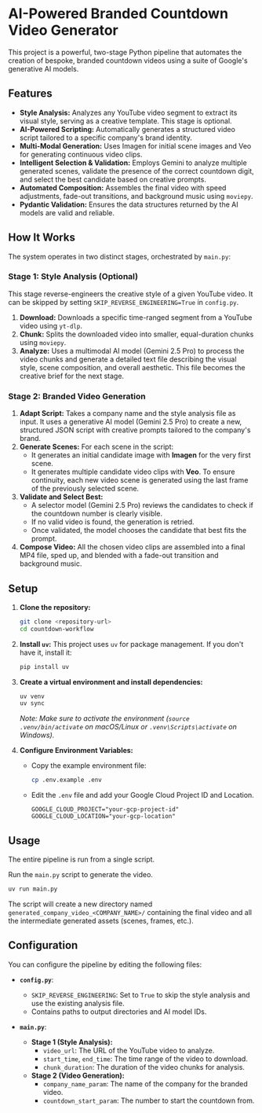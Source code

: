 # AI-Powered Branded Countdown Video Generator

This project is a powerful, two-stage Python pipeline that automates the creation of bespoke, branded countdown videos using a suite of Google's generative AI models.

## Features

*   **Style Analysis:** Analyzes any YouTube video segment to extract its visual style, serving as a creative template. This stage is optional.
*   **AI-Powered Scripting:** Automatically generates a structured video script tailored to a specific company's brand identity.
*   **Multi-Modal Generation:** Uses Imagen for initial scene images and Veo for generating continuous video clips.
*   **Intelligent Selection & Validation:** Employs Gemini to analyze multiple generated scenes, validate the presence of the correct countdown digit, and select the best candidate based on creative prompts.
*   **Automated Composition:** Assembles the final video with speed adjustments, fade-out transitions, and background music using `moviepy`.
*   **Pydantic Validation:** Ensures the data structures returned by the AI models are valid and reliable.

## How It Works

The system operates in two distinct stages, orchestrated by `main.py`:

### Stage 1: Style Analysis (Optional)

This stage reverse-engineers the creative style of a given YouTube video. It can be skipped by setting `SKIP_REVERSE_ENGINEERING=True` in `config.py`.

1.  **Download:** Downloads a specific time-ranged segment from a YouTube video using `yt-dlp`.
2.  **Chunk:** Splits the downloaded video into smaller, equal-duration chunks using `moviepy`.
3.  **Analyze:** Uses a multimodal AI model (Gemini 2.5 Pro) to process the video chunks and generate a detailed text file describing the visual style, scene composition, and overall aesthetic. This file becomes the creative brief for the next stage.

### Stage 2: Branded Video Generation

1.  **Adapt Script:** Takes a company name and the style analysis file as input. It uses a generative AI model (Gemini 2.5 Pro) to create a new, structured JSON script with creative prompts tailored to the company's brand.
2.  **Generate Scenes:** For each scene in the script:
    *   It generates an initial candidate image with **Imagen** for the very first scene.
    *   It generates multiple candidate video clips with **Veo**. To ensure continuity, each new video scene is generated using the last frame of the previously selected scene.
3.  **Validate and Select Best:**
    *   A selector model (Gemini 2.5 Pro) reviews the candidates to check if the countdown number is clearly visible.
    *   If no valid video is found, the generation is retried.
    *   Once validated, the model chooses the candidate that best fits the prompt.
4.  **Compose Video:** All the chosen video clips are assembled into a final MP4 file, sped up, and blended with a fade-out transition and background music.

## Setup

1.  **Clone the repository:**
    ```bash
    git clone <repository-url>
    cd countdown-workflow
    ```

2.  **Install `uv`:** This project uses `uv` for package management. If you don't have it, install it:
    ```bash
    pip install uv
    ```

3.  **Create a virtual environment and install dependencies:**
    ```bash
    uv venv
    uv sync
    ```
    *Note: Make sure to activate the environment (`source .venv/bin/activate` on macOS/Linux or `.venv\Scripts\activate` on Windows).*

4.  **Configure Environment Variables:**
    *   Copy the example environment file:
        ```bash
        cp .env.example .env
        ```
    *   Edit the `.env` file and add your Google Cloud Project ID and Location.
        ```
        GOOGLE_CLOUD_PROJECT="your-gcp-project-id"
        GOOGLE_CLOUD_LOCATION="your-gcp-location"
        ```

## Usage

The entire pipeline is run from a single script.

Run the `main.py` script to generate the video.

```bash
uv run main.py
```

The script will create a new directory named `generated_company_video_<COMPANY_NAME>/` containing the final video and all the intermediate generated assets (scenes, frames, etc.).

## Configuration

You can configure the pipeline by editing the following files:

*   **`config.py`**:
    *   `SKIP_REVERSE_ENGINEERING`: Set to `True` to skip the style analysis and use the existing analysis file.
    *   Contains paths to output directories and AI model IDs.

*   **`main.py`**:
    *   **Stage 1 (Style Analysis):**
        *   `video_url`: The URL of the YouTube video to analyze.
        *   `start_time`, `end_time`: The time range of the video to download.
        *   `chunk_duration`: The duration of the video chunks for analysis.
    *   **Stage 2 (Video Generation):**
        *   `company_name_param`: The name of the company for the branded video.
        *   `countdown_start_param`: The number to start the countdown from.
